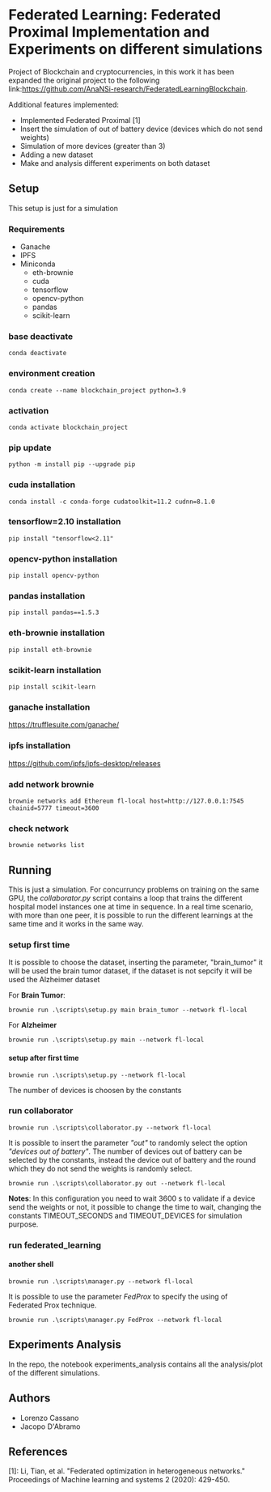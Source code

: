 # Federated Learning: Federated Proximal Implementation and Experiments on different simulations
Project of Blockchain and cryptocurrencies, in this work it has been expanded the original project to the following link:https://github.com/AnaNSi-research/FederatedLearningBlockchain.

Additional features implemented:
<ul>
<li>Implemented Federated Proximal [1]</li>
<li>Insert the simulation of out of battery device (devices which do not send weights)</li>
<li>Simulation of more devices (greater than 3)</li>
<li>Adding a new dataset</li>
<li>Make and analysis different experiments on both dataset</li>
</ul>

## Setup
This setup is just for a simulation
### Requirements
* Ganache
* IPFS
* Miniconda
  * eth-brownie
  * cuda
  * tensorflow
  * opencv-python
  * pandas
  * scikit-learn

### base deactivate
`conda deactivate`

### environment creation
`conda create --name blockchain_project python=3.9`

### activation
`conda activate blockchain_project`

### pip update
`python -m install pip --upgrade pip`

### cuda installation
`conda install -c conda-forge cudatoolkit=11.2 cudnn=8.1.0`

### tensorflow=2.10 installation
`pip install "tensorflow<2.11"`

### opencv-python installation
`pip install opencv-python`

### pandas installation
`pip install pandas==1.5.3`

### eth-brownie installation
`pip install eth-brownie`

### scikit-learn installation
`pip install scikit-learn`

### ganache installation
https://trufflesuite.com/ganache/

### ipfs installation
https://github.com/ipfs/ipfs-desktop/releases

### add network brownie
`brownie networks add Ethereum fl-local host=http://127.0.0.1:7545 chainid=5777 timeout=3600`

### check network
`brownie networks list`

## Running
This is just a simulation. For concurruncy problems on training on the same GPU, the _collaborator.py_ script contains a loop that trains the
different hospital model instances one at time in sequence. In a real time scenario, with more than one peer, it is possible to run 
the different learnings at the same time and it works in the same way.

### setup first time
It is possible to choose the dataset, inserting the parameter, "brain_tumor" it will be used the brain tumor dataset, if the dataset is not sepcify it will be used the Alzheimer dataset

For **Brain Tumor**:

`brownie run .\scripts\setup.py main brain_tumor --network fl-local` 

For **Alzheimer**

`brownie run .\scripts\setup.py main --network fl-local` 

#### setup after first time
`brownie run .\scripts\setup.py --network fl-local`

The number of devices is choosen by the constants

### run collaborator
`brownie run .\scripts\collaborator.py --network fl-local`

It is possible to insert the parameter _"out"_ to randomly select the option _"devices out of battery"_.
The number of devices out of battery can be selected by the constants, instead the device out of battery and the round which they do not send the weights is randomly select.

`brownie run .\scripts\collaborator.py out --network fl-local`

**Notes**: In this configuration you need to wait 3600 s to validate if a device send the weights or not, it possible to change the time to wait, changing the constants TIMEOUT_SECONDS and TIMEOUT_DEVICES for simulation purpose.

### run federated_learning
#### another shell
`brownie run .\scripts\manager.py --network fl-local`

It is possible to use the parameter _FedProx_ to specify the using of Federated Prox technique.

`brownie run .\scripts\manager.py FedProx --network fl-local`

## Experiments Analysis
In the repo, the notebook experiments_analysis contains all the analysis/plot of the different simulations.

## Authors
<ul>
<li>Lorenzo Cassano</li>
<li>Jacopo D'Abramo</li>
</ul>

## References
[1]: Li, Tian, et al. "Federated optimization in heterogeneous networks." Proceedings of Machine learning and systems 2 (2020): 429-450.
